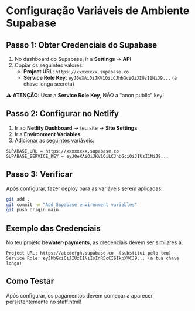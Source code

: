 # Configuração Variáveis de Ambiente Supabase

## Passo 1: Obter Credenciais do Supabase

1. No dashboard do Supabase, ir a **Settings** → **API**
2. Copiar os seguintes valores:
   - **Project URL**: `https://xxxxxxxx.supabase.co`
   - **Service Role Key**: `eyJ0eXAiOiJKV1QiLCJhbGciOiJIUzI1NiJ9...` (a chave longa secreta)

⚠️ **ATENÇÃO**: Usar a **Service Role Key**, NÃO a "anon public" key!

## Passo 2: Configurar no Netlify

1. Ir ao **Netlify Dashboard** → teu site → **Site Settings**
2. Ir a **Environment Variables**
3. Adicionar as seguintes variáveis:

```
SUPABASE_URL = https://xxxxxxxx.supabase.co
SUPABASE_SERVICE_KEY = eyJ0eXAiOiJKV1QiLCJhbGciOiJIUzI1NiJ9...
```

## Passo 3: Verificar

Após configurar, fazer deploy para as variáveis serem aplicadas:

```bash
git add .
git commit -m "Add Supabase environment variables"
git push origin main
```

## Exemplo das Credenciais

No teu projeto **bewater-payments**, as credenciais devem ser similares a:

```
Project URL: https://abcdefgh.supabase.co  (substitui pelo teu)
Service Role: eyJhbGciOiJIUzI1NiIsInR5cCI6IkpXVCJ9... (a tua chave longa)
```

## Como Testar

Após configurar, os pagamentos devem começar a aparecer persistentemente no staff.html! 